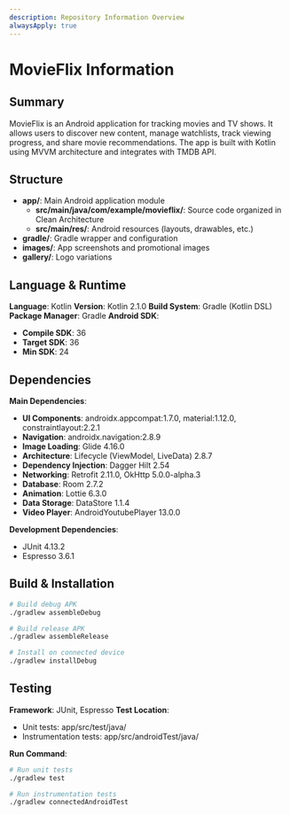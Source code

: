 ```yaml
---
description: Repository Information Overview
alwaysApply: true
---
```


# MovieFlix Information

## Summary

MovieFlix is an Android application for tracking movies and TV shows. It allows users to discover new content, manage watchlists, track viewing progress, and share movie recommendations. The app is built with Kotlin using MVVM architecture and integrates with TMDB API.

## Structure

- **app/**: Main Android application module
  - **src/main/java/com/example/movieflix/**: Source code organized in Clean Architecture
  - **src/main/res/**: Android resources (layouts, drawables, etc.)
- **gradle/**: Gradle wrapper and configuration
- **images/**: App screenshots and promotional images
- **gallery/**: Logo variations

## Language & Runtime

**Language**: Kotlin
**Version**: Kotlin 2.1.0
**Build System**: Gradle (Kotlin DSL)
**Package Manager**: Gradle
**Android SDK**:

- **Compile SDK**: 36
- **Target SDK**: 36
- **Min SDK**: 24

## Dependencies

**Main Dependencies**:

- **UI Components**: androidx.appcompat:1.7.0, material:1.12.0, constraintlayout:2.2.1
- **Navigation**: androidx.navigation:2.8.9
- **Image Loading**: Glide 4.16.0
- **Architecture**: Lifecycle (ViewModel, LiveData) 2.8.7
- **Dependency Injection**: Dagger Hilt 2.54
- **Networking**: Retrofit 2.11.0, OkHttp 5.0.0-alpha.3
- **Database**: Room 2.7.2
- **Animation**: Lottie 6.3.0
- **Data Storage**: DataStore 1.1.4
- **Video Player**: AndroidYoutubePlayer 13.0.0

**Development Dependencies**:

- JUnit 4.13.2
- Espresso 3.6.1

## Build & Installation

```bash
# Build debug APK
./gradlew assembleDebug

# Build release APK
./gradlew assembleRelease

# Install on connected device
./gradlew installDebug
```

## Testing

**Framework**: JUnit, Espresso
**Test Location**:

- Unit tests: app/src/test/java/
- Instrumentation tests: app/src/androidTest/java/

**Run Command**:

```bash
# Run unit tests
./gradlew test

# Run instrumentation tests
./gradlew connectedAndroidTest
```
